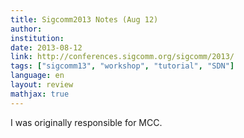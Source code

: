 ```yaml
---
title: Sigcomm2013 Notes (Aug 12)
author:
institution:
date: 2013-08-12
link: http://conferences.sigcomm.org/sigcomm/2013/
tags: ["sigcomm13", "workshop", "tutorial", "SDN"]
language: en
layout: review
mathjax: true
---
```


I was originally responsible for MCC.
